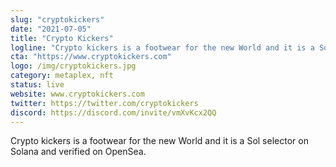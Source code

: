 ```yaml
---
slug: "cryptokickers"
date: "2021-07-05"
title: "Crypto Kickers"
logline: "Crypto kickers is a footwear for the new World and it is a Sol selector on Solana and verified on OpenSea."
cta: "https://www.cryptokickers.com"
logo: /img/cryptokickers.jpg
category: metaplex, nft
status: live
website: www.cryptokickers.com
twitter: https://twitter.com/cryptokickers
discord: https://discord.com/invite/vmXvKcx2QQ
---
```


Crypto kickers is a footwear for the new World and it is a Sol selector on Solana and verified on OpenSea.
